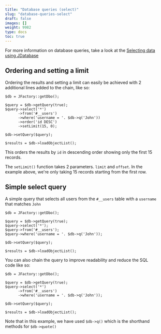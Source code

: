```yaml
---
title: "Database queries (select)"
slug: "database-queries-select"
draft: false
images: []
weight: 9982
type: docs
toc: true
---
```


For more information on database queries, take a look at the [Selecting data using JDatabase][1]


  [1]: https://docs.joomla.org/Selecting_data_using_JDatabase

## Ordering and setting a limit
Ordering the results and setting a limit can easily be achieved with 2 additional lines added to the chain, like so:

    $db = JFactory::getDbo();
    
    $query = $db->getQuery(true);
    $query->select('*')
          ->from('#__users')
          ->where('username = '. $db->q('John'))
          ->order('id DESC')
          ->setLimit(15, 0);
     
    $db->setQuery($query);
    
    $results = $db->loadObjectList();

This orders the results by `id` in descending order showing only the first 15 records.

The `setLimit()` function takes 2 parameters. `limit` and `offset`. In the example above, we're only taking 15 records starting from the first row.

## Simple select query
A simple query that selects all users from the `#__users` table with a `username` that matches `John`

    $db = JFactory::getDbo();
    
    $query = $db->getQuery(true);
    $query->select('*');
    $query->from('#__users');
    $query->where('username = '. $db->q('John'));
     
    $db->setQuery($query);
    
    $results = $db->loadObjectList();

You can also chain the query to improve readability and reduce the SQL code like so:

    $db = JFactory::getDbo();
    
    $query = $db->getQuery(true);
    $query->select('*')
          ->from('#__users')
          ->where('username = '. $db->q('John'));
     
    $db->setQuery($query);
    
    $results = $db->loadObjectList();

Note that in this example, we have used `$db->q()` which is the shorthand methods for `$db->quote()`

